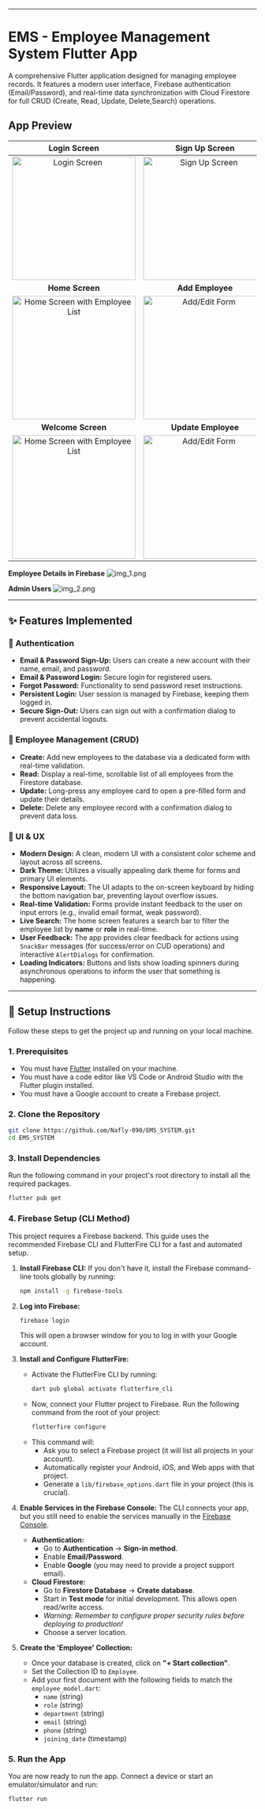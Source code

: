 
---

# EMS - Employee Management System Flutter App

A comprehensive Flutter application designed for managing employee records. It features a modern user interface, Firebase authentication (Email/Password), and real-time data synchronization with Cloud Firestore for full CRUD (Create, Read, Update, Delete,Search) operations.

## App Preview

|                                      Login Screen                                      |                            Sign Up Screen                             |                                 Forgot Password                                 |
|:--------------------------------------------------------------------------------------:|:---------------------------------------------------------------------:|:-------------------------------------------------------------------------------:|
|           <img src="assets/output/login.png" width="250" alt="Login Screen">           | <img src="assets/output/signup.png" width="250" alt="Sign Up Screen"> | <img src="assets/output/forgetps.png" width="250" alt="Forgot Password Screen"> |
|                                    **Home Screen**                                     |                           **Add Employee**                            |                               **Dialogs Delete**                                |
|  <img src="assets/output/home.png" width="250" alt="Home Screen with Employee List">   | <img src="assets/output/addnew.png" width="250" alt="Add/Edit Form">  | <img src="assets/output/delete.png" width="250" alt="Delete/Sign Out Dialogs">  |
|                                   **Welcome Screen**                                   |                          **Update Employee**                          |                               **Dialogs Signout**                               |
| <img src="assets/output/welcome.png" width="250" alt="Home Screen with Employee List"> | <img src="assets/output/update.png" width="250" alt="Add/Edit Form">  | <img src="assets/output/signout.png" width="250" alt="Delete/Sign Out Dialogs"> |


**Employee Details  in Firebase** 
![img_1.png](assets/output/img_1.png)

**Admin Users**
![img_2.png](assets/output/img_2.png)


---

## ✨ Features Implemented

### 🔑 Authentication
-   **Email & Password Sign-Up:** Users can create a new account with their name, email, and password.
-   **Email & Password Login:** Secure login for registered users.
-   **Forgot Password:** Functionality to send password reset instructions.
-   **Persistent Login:** User session is managed by Firebase, keeping them logged in.
-   **Secure Sign-Out:** Users can sign out with a confirmation dialog to prevent accidental logouts.

### 👥 Employee Management (CRUD)
-   **Create:** Add new employees to the database via a dedicated form with real-time validation.
-   **Read:** Display a real-time, scrollable list of all employees from the Firestore database.
-   **Update:** Long-press any employee card to open a pre-filled form and update their details.
-   **Delete:** Delete any employee record with a confirmation dialog to prevent data loss.

### 🎨 UI & UX
-   **Modern Design:** A clean, modern UI with a consistent color scheme and layout across all screens.
-   **Dark Theme:** Utilizes a visually appealing dark theme for forms and primary UI elements.
-   **Responsive Layout:** The UI adapts to the on-screen keyboard by hiding the bottom navigation bar, preventing layout overflow issues.
-   **Real-time Validation:** Forms provide instant feedback to the user on input errors (e.g., invalid email format, weak password).
-   **Live Search:** The home screen features a search bar to filter the employee list by **name** or **role** in real-time.
-   **User Feedback:** The app provides clear feedback for actions using `SnackBar` messages (for success/error on CUD operations) and interactive `AlertDialogs` for confirmation.
-   **Loading Indicators:** Buttons and lists show loading spinners during asynchronous operations to inform the user that something is happening.

---

## 🚀 Setup Instructions

Follow these steps to get the project up and running on your local machine.

### 1. Prerequisites
-   You must have [Flutter](https://flutter.dev/docs/get-started/install) installed on your machine.
-   You must have a code editor like VS Code or Android Studio with the Flutter plugin installed.
-   You must have a Google account to create a Firebase project.

### 2. Clone the Repository
```bash
git clone https://github.com/Nafly-090/EMS_SYSTEM.git
cd EMS_SYSTEM
```

### 3. Install Dependencies
Run the following command in your project's root directory to install all the required packages.
```bash
flutter pub get
```

### 4. Firebase Setup (CLI Method)
This project requires a Firebase backend. This guide uses the recommended Firebase CLI and FlutterFire CLI for a fast and automated setup.

1.  **Install Firebase CLI:**
    If you don't have it, install the Firebase command-line tools globally by running:
    ```bash
    npm install -g firebase-tools
    ```

2.  **Log into Firebase:**
    ```bash
    firebase login
    ```
    This will open a browser window for you to log in with your Google account.

3.  **Install and Configure FlutterFire:**
    -   Activate the FlutterFire CLI by running:
        ```bash
        dart pub global activate flutterfire_cli
        ```
    -   Now, connect your Flutter project to Firebase. Run the following command from the root of your project:
        ```bash
        flutterfire configure
        ```
    -   This command will:
        -   Ask you to select a Firebase project (it will list all projects in your account).
        -   Automatically register your Android, iOS, and Web apps with that project.
        -   Generate a `lib/firebase_options.dart` file in your project (this is crucial).

4.  **Enable Services in the Firebase Console:**
    The CLI connects your app, but you still need to enable the services manually in the [Firebase Console](https://console.firebase.google.com/).
    -   **Authentication:**
        -   Go to **Authentication** -> **Sign-in method**.
        -   Enable **Email/Password**.
        -   Enable **Google** (you may need to provide a project support email).
    -   **Cloud Firestore:**
        -   Go to **Firestore Database** -> **Create database**.
        -   Start in **Test mode** for initial development. This allows open read/write access.
        -   *Warning: Remember to configure proper security rules before deploying to production!*
        -   Choose a server location.

5.  **Create the 'Employee' Collection:**
    -   Once your database is created, click on **"+ Start collection"**.
    -   Set the Collection ID to `Employee`.
    -   Add your first document with the following fields to match the `employee_model.dart`:
        -   `name` (string)
        -   `role` (string)
        -   `department` (string)
        -   `email` (string)
        -   `phone` (string)
        -   `joining_date` (timestamp)

### 5. Run the App
You are now ready to run the app. Connect a device or start an emulator/simulator and run:
```bash
flutter run
```